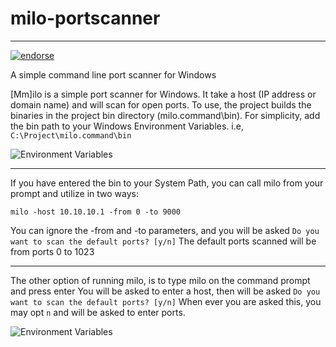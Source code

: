 milo-portscanner
================

***
[![endorse](http://api.coderwall.com/extofer/endorsecount.png)](http://coderwall.com/extofer)

A simple command line port scanner for Windows


[Mm]ilo is a simple port scanner for Windows. It take a host (IP address or domain name) and will scan for open ports. To use, the project builds the binaries in the project bin directory (milo.command\bin). For simplicity, add the bin path to your Windows Environment Variables. i.e, ``C:\Project\milo.command\bin``

![Environment Variables](http://dl.dropbox.com/u/5699280/img/ev-screenshot.JPG)


***

If you have entered the bin to your System Path, you can call milo from your prompt and utilize in two ways:

``milo -host 10.10.10.1 -from 0 -to 9000``

You can ignore the -from and -to parameters, and you will be asked
``Do you want to scan the default ports? [y/n]``
The default ports scanned will be from ports 0 to 1023

***
The other option of running milo, is to type milo on the command prompt and press enter
You will be asked to enter a host, then will be asked 
``Do you want to scan the default ports? [y/n]``
When ever you are asked this, you may opt ``n`` and will be asked to enter ports.

![Environment Variables](http://dl.dropbox.com/u/5699280/img/milo.JPG)
